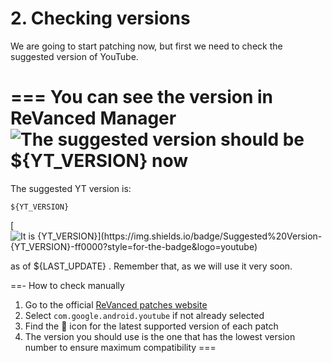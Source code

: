 # 2. Checking versions

We are going to start patching now, but first we need to check the suggested version of YouTube.

=== You can see the version in ReVanced Manager
![The suggested version should be ${YT_VERSION} now](https://github.com/SodaWithoutSparkles/ReVanced-troubleshooting-guide/blob/main/screenshots/101-check_ver_manager.jpg?raw=true)
===

The suggested YT version is:

```
${YT_VERSION}
```

[![It is ${YT_VERSION}](https://img.shields.io/badge/Suggested%20Version-${YT_VERSION}-ff0000?style=for-the-badge&logo=youtube)](https://www.apkmirror.com/apk/google-inc/youtube/youtube-${YT_VERSION_DASHED}-release/youtube-${YT_VERSION_DASHED}-android-apk-download/)

as of ${LAST_UPDATE} . Remember that, as we will use it very soon.

==- How to check manually
1. Go to the official [ReVanced patches website](https://revanced.app/patches?pkg=com.google.android.youtube)
2. Select `com.google.android.youtube` if not already selected
3. Find the 🎯 icon for the latest supported version of each patch
4. The version you should use is the one that has the lowest version number to ensure maximum compatibility
===
